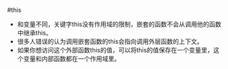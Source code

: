 #this
* 和变量不同，关键字this没有作用域的限制，嵌套的函数不会从调用他的函数中继承this。
* 很多人错误的认为调用嵌套函数的this会指向调用外层函数的上下文。
* 如果你想访问这个外部函数this的值，可以将this的值保存在一个变量里，这个变量和内部函数都在一个作用域里。
